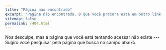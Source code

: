 ```yaml
---
title: "Página não encontrada"
excerpt: "Página não encontrada. O que você procura está em outro link."
sitemap: false
permalink: /404.html
---
```


Nos desculpe, mas a página que você está tentando acessar não existe --- Sugiro você pesquisar pela página que busca no campo abaixo.

<script type="text/javascript">
  var GOOG_FIXURL_LANG = 'en';
  var GOOG_FIXURL_SITE = '{{ site.url }}'
</script>
<script type="text/javascript"
  src="//linkhelp.clients.google.com/tbproxy/lh/wm/fixurl.js">
</script>